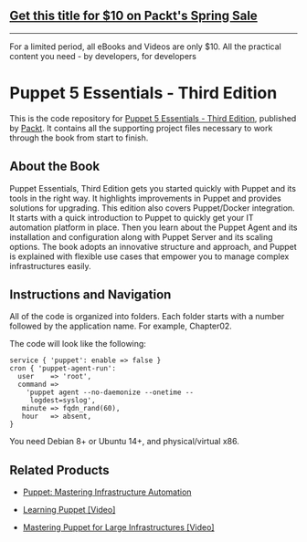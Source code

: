 ## [Get this title for $10 on Packt's Spring Sale](https://www.packt.com/B06566?utm_source=github&utm_medium=packt-github-repo&utm_campaign=spring_10_dollar_2022)
-----
For a limited period, all eBooks and Videos are only $10. All the practical content you need \- by developers, for developers

# Puppet 5 Essentials - Third Edition
This is the code repository for [Puppet 5 Essentials - Third Edition](https://www.packtpub.com/networking-and-servers/puppet-essentials-third-edition?utm_source=github&utm_medium=repository&utm_campaign=9781787284715), published by [Packt](https://www.packtpub.com/?utm_source=github). It contains all the supporting project files necessary to work through the book from start to finish.

## About the Book
Puppet Essentials, Third Edition gets you started quickly with Puppet and its tools in the right way. It highlights improvements in Puppet and provides solutions for upgrading. This edition also covers Puppet/Docker integration. It starts with a quick introduction to Puppet to quickly get your IT automation platform in place. Then you learn about the Puppet Agent and its installation and configuration along with Puppet Server and its scaling options. The book adopts an innovative structure and approach, and Puppet is explained with flexible use cases that empower you to manage complex infrastructures easily.

## Instructions and Navigation
All of the code is organized into folders. Each folder starts with a number followed by the application name. For example, Chapter02.

The code will look like the following:
```
service { 'puppet': enable => false }
cron { 'puppet-agent-run':
  user    => 'root',
  command =>
    'puppet agent --no-daemonize --onetime --
     logdest=syslog',
   minute => fqdn_rand(60),
   hour   => absent,
} 
```

You need Debian 8+ or Ubuntu 14+, and physical/virtual x86.

## Related Products
* [Puppet: Mastering Infrastructure Automation](https://www.packtpub.com/virtualization-and-cloud/puppet-mastering-infrastructure-automation?utm_source=github&utm_medium=repository&utm_campaign=9781788399708)

* [Learning Puppet [Video]](https://www.packtpub.com/networking-and-servers/learning-puppet-video?utm_source=github&utm_medium=repository&utm_campaign=9781787128637)

* [Mastering Puppet for Large Infrastructures [Video]](https://www.packtpub.com/virtualization-and-cloud/mastering-puppet-large-infrastructures-video?utm_source=github&utm_medium=repository&utm_campaign=9781786462527)

